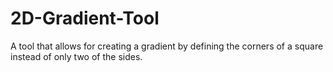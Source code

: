 # 2D-Gradient-Tool
A tool that allows for creating a gradient by defining the corners of a square instead of only two of the sides.
